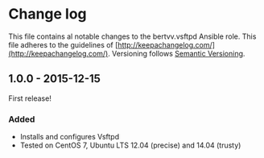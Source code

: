 # Change log

This file contains al notable changes to the bertvv.vsftpd Ansible role. This file adheres to the guidelines of [http://keepachangelog.com/](http://keepachangelog.com/). Versioning follows [Semantic Versioning](http://semver.org/).

## 1.0.0 - 2015-12-15

First release!

### Added

- Installs and configures Vsftpd
- Tested on CentOS 7, Ubuntu LTS 12.04 (precise) and 14.04 (trusty)

